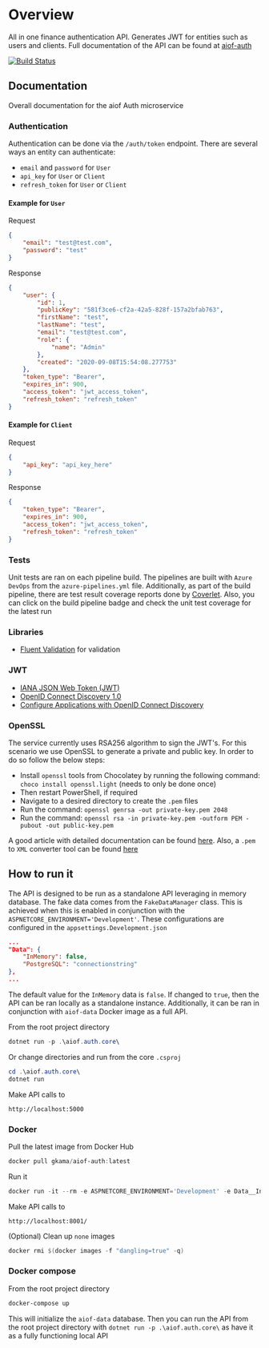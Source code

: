 # Overview

All in one finance authentication API. Generates JWT for entities such as users and clients. Full documentation of the API can be found at [aiof-auth](https://kamacharovs.github.io/aiof-auth/)

[![Build Status](https://gkamacharov.visualstudio.com/gkama-cicd/_apis/build/status/kamacharovs.aiof-auth?branchName=master)](https://gkamacharov.visualstudio.com/gkama-cicd/_build/latest?definitionId=22&branchName=master)

## Documentation

Overall documentation for the aiof Auth microservice

### Authentication

Authentication can be done via the `/auth/token` endpoint. There are several ways an entity can authenticate:

- `email` and `password` for `User`
- `api_key` for `User` or `Client`
- `refresh_token` for `User` or `Client`

#### Example for `User`

Request

```json
{
    "email": "test@test.com",
    "password": "test"
}
```

Response

```json
{
    "user": {
        "id": 1,
        "publicKey": "581f3ce6-cf2a-42a5-828f-157a2bfab763",
        "firstName": "test",
        "lastName": "test",
        "email": "test@test.com",
        "role": {
            "name": "Admin"
        },
        "created": "2020-09-08T15:54:08.277753"
    },
    "token_type": "Bearer",
    "expires_in": 900,
    "access_token": "jwt_access_token",
    "refresh_token": "refresh_token"
}
```

#### Example for `Client`

Request

```json
{
    "api_key": "api_key_here"
}
```

Response

```json
{
    "token_type": "Bearer",
    "expires_in": 900,
    "access_token": "jwt_access_token",
    "refresh_token": "refresh_token"
}
```

### Tests

Unit tests are ran on each pipeline build. The pipelines are built with `Azure DevOps` from the `azure-pipelines.yml` file. Additionally, as part of the build pipeline, there are test result coverage reports done by [Coverlet](https://docs.microsoft.com/en-us/azure/devops/pipelines/ecosystems/dotnet-core?view=azure-devops#collect-code-coverage-metrics-with-coverlet). Also, you can click on the build pipeline badge and check the unit test coverage for the latest run

### Libraries

- [Fluent Validation](https://github.com/FluentValidation/FluentValidation#get-started) for validation

### JWT

- [IANA JSON Web Token (JWT)](https://www.iana.org/assignments/jwt/jwt.xhtml)
- [OpenID Connect Discovery 1.0](https://openid.net/specs/openid-connect-discovery-1_0.html)
- [Configure Applications with OpenID Connect Discovery](https://auth0.com/docs/protocols/oidc/openid-connect-discovery)

### OpenSSL

The service currently uses RSA256 algorithm to sign the JWT's. For this scenario we use OpenSSL to generate a private and public key. In order to do so follow the below steps:

- Install `openssl` tools from Chocolatey by running the following command: `choco install openssl.light` (needs to only be done once)
- Then restart PowerShell, if required
- Navigate to a desired directory to create the `.pem` files
- Run the command: `openssl genrsa -out private-key.pem 2048`
- Run the command: `openssl rsa -in private-key.pem -outform PEM -pubout -out public-key.pem`

A good article with detailed documentation can be found [here](https://dotnetuniversity.com/jwt-authentication-in-asp-net-core/). Also, a `.pem` to `XML` converter tool can be found [here](https://superdry.apphb.com/tools/online-rsa-key-converter)

## How to run it

The API is designed to be run as a standalone API leveraging in memory database. The fake data comes from the `FakeDataManager` class. This is achieved when this is enabled in conjunction with the `ASPNETCORE_ENVIRONMENT='Development'`. These configurations are configured in the `appsettings.Development.json`

```json
...
"Data": {
    "InMemory": false,
    "PostgreSQL": "connectionstring"
},
...
```

The default value for the `InMemory` data is `false`. If changed to `true`, then the API can be ran locally as a standalone instance. Additionally, it can be ran in conjunction with `aiof-data` Docker image as a full API.

From the root project directory

```powershell
dotnet run -p .\aiof.auth.core\
```

Or change directories and run from the core `.csproj`

```powershell
cd .\aiof.auth.core\
dotnet run
```

Make API calls to

```text
http://localhost:5000
```

### Docker

Pull the latest image from Docker Hub

```powershell
docker pull gkama/aiof-auth:latest
```

Run it

```powershell
docker run -it --rm -e ASPNETCORE_ENVIRONMENT='Development' -e Data__InMemory='true' -p 8001:80 gkama/aiof-auth:latest
```

Make API calls to

```text
http://localhost:8001/
```

(Optional) Clean up `none` images

```powershell
docker rmi $(docker images -f "dangling=true" -q)
```

### Docker compose

From the root project directory

```powershell
docker-compose up
```

This will initialize the `aiof-data` database. Then you can run the API from the root project directory with `dotnet run -p .\aiof.auth.core\` as have it as a fully functioning local API
